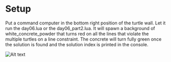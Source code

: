 # Setup
Put a command computer in the bottom right position of the turtle wall. Let it run the day06.lua or the day06_part2.lua. It will spawn a background of white_concrete_powder that turns red on all the lines that violate the multiple turtles on a line constraint. The concrete will turn fully green once the solution is found and the solution index is printed in the console.

![Alt text](./day06.gif "Turtles!")